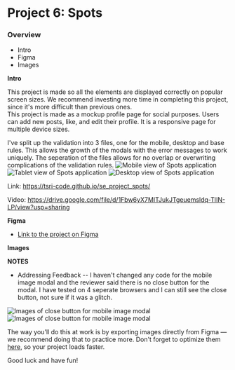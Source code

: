 # Project 6: Spots

### Overview

- Intro
- Figma
- Images

**Intro**

This project is made so all the elements are displayed correctly on popular screen sizes. We recommend investing more time in completing this project, since it's more difficult than previous ones.  
This project is made as a mockup profile page for social purposes. Users can add new posts, like, and edit their profile. It is a responsive page for multiple device sizes.

I've split up the validation into 3 files, one for the mobile, desktop and base rules. This allows the growth
of the modals with the error messages to work uniquely. The seperation of the files allows for no overlap or overwriting complications of
the validation rules.
<img src="./images/mobile.png" alt="Mobile view of Spots application">
<img src="./images/tablet.png" alt="Tablet view of Spots application">
<img src="./images/laptop.png" alt="Desktop view of Spots application">

Link: https://tsri-code.github.io/se_project_spots/

Video: https://drive.google.com/file/d/1Fbw6yX7MITJukJTgeuemsldq-TlIN-LP/view?usp=sharing

**Figma**

- [Link to the project on Figma](https://www.figma.com/design/jFtXsDr4XOyebKcgjyXN6W/Sprint-6-Project%3A-Spots?node-id=2403-849&t=hYD9h0SmB6untl7Z-0)

**Images**

**NOTES**

- Addressing Feedback -- I haven't changed any code for the mobile image modal and the reviewer said there is no close button for the modal. I have tested on 4 seperate browsers and I can still see the close button, not sure if it was a glitch.

<img src="./images/close_demo1.png" alt="Images of close button for mobile image modal">
<img src="./images/close_demo2.png" alt="Images of close button for mobile image modal">

The way you'll do this at work is by exporting images directly from Figma — we recommend doing that to practice more. Don't forget to optimize them [here](https://tinypng.com/), so your project loads faster.

Good luck and have fun!
